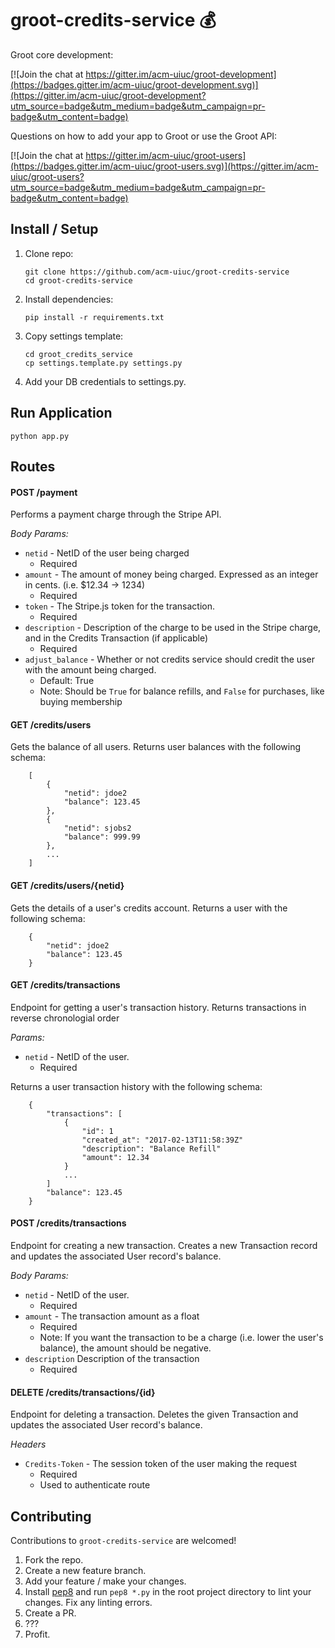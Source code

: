 # groot-credits-service :moneybag:

Groot core development:

[![Join the chat at https://gitter.im/acm-uiuc/groot-development](https://badges.gitter.im/acm-uiuc/groot-development.svg)](https://gitter.im/acm-uiuc/groot-development?utm_source=badge&utm_medium=badge&utm_campaign=pr-badge&utm_content=badge)

Questions on how to add your app to Groot or use the Groot API:

[![Join the chat at https://gitter.im/acm-uiuc/groot-users](https://badges.gitter.im/acm-uiuc/groot-users.svg)](https://gitter.im/acm-uiuc/groot-users?utm_source=badge&utm_medium=badge&utm_campaign=pr-badge&utm_content=badge)


## Install / Setup
1. Clone repo:

    ```
    git clone https://github.com/acm-uiuc/groot-credits-service
    cd groot-credits-service
    ```

2. Install dependencies:

    ```
    pip install -r requirements.txt
    ```

3. Copy settings template:

    ```
    cd groot_credits_service
    cp settings.template.py settings.py
    ```

4. Add your DB credentials to settings.py.

## Run Application
```
python app.py
```

## Routes

#### POST /payment

Performs a payment charge through the Stripe API.

*Body Params:*

* `netid` - NetID of the user being charged
    * Required
* `amount` - The amount of money being charged. Expressed as an integer in cents. (i.e. $12.34 -> 1234)
    * Required
* `token` - The Stripe.js token for the transaction.
    * Required
* `description` - Description of the charge to be used in the Stripe charge, and in the Credits Transaction (if applicable)
    * Required
* `adjust_balance` - Whether or not credits service should credit the user with the amount being charged. 
    * Default: True
    * Note: Should be `True` for balance refills, and `False` for purchases, like buying membership

#### GET /credits/users

Gets the balance of all users.
Returns user balances with the following schema:
```
    [
        {
            "netid": jdoe2
            "balance": 123.45
        },
        {
            "netid": sjobs2
            "balance": 999.99
        },
        ...
    ]
```

#### GET /credits/users/{netid}

Gets the details of a user's credits account.
Returns a user with the following schema:
```
    {
        "netid": jdoe2
        "balance": 123.45
    }
```

#### GET /credits/transactions

Endpoint for getting a user's transaction history. Returns transactions in reverse chronologial order

*Params:*
* `netid` - NetID of the user.
    * Required

Returns a user transaction history with the following schema:
```
    {
        "transactions": [
            {
                "id": 1
                "created_at": "2017-02-13T11:58:39Z"
                "description": "Balance Refill"
                "amount": 12.34
            }
            ...
        ]
        "balance": 123.45
    }
```

#### POST /credits/transactions

Endpoint for creating a new transaction. Creates a new Transaction record and updates the associated User record's balance.

*Body Params:*
* `netid` - NetID of the user.
    * Required
* `amount` - The transaction amount as a float
    * Required
    * Note: If you want the transaction to be a charge (i.e. lower the user's balance), the amount should be negative.
* `description` Description of the transaction
    * Required

#### DELETE /credits/transactions/{id}

Endpoint for deleting a transaction. Deletes the given Transaction and updates the associated User record's balance.

*Headers*
* `Credits-Token` - The session token of the user making the request
    * Required
    * Used to authenticate route

## Contributing

Contributions to `groot-credits-service` are welcomed!

1. Fork the repo.
2. Create a new feature branch.
3. Add your feature / make your changes.
4. Install [pep8](https://pypi.python.org/pypi/pep8) and run `pep8 *.py` in the root project directory to lint your changes. Fix any linting errors.
5. Create a PR.
6. ???
7. Profit.
